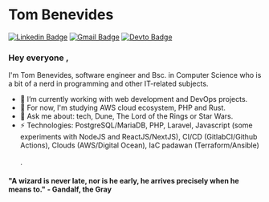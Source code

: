 # Tom Benevides
[![Linkedin Badge](https://img.shields.io/badge/-tombenevides-blue?style=flat-square&logo=Linkedin&logoColor=white&link=https://www.linkedin.com/in/tombenevides/?locale=en_US)](https://www.linkedin.com/in/tombenevides/?locale=en_US)
[![Gmail Badge](https://img.shields.io/badge/-eltonfelixbenevides@gmail.com-c14438?style=flat-square&logo=Gmail&logoColor=white&link=mailto:eltonfelixbenevides@gmail.com)](mailto:eltonfelixbenevides@gmail.com)
[![Devto Badge](https://img.shields.io/badge/-tombenevides-black?style=flat-square&logo=Dev.to&logoColor=white&link=https://dev.to/tombenevides)](https://dev.to/tombenevides)

### Hey everyone , 
I'm Tom Benevides, software engineer and Bsc. in Computer Science who is a bit of a nerd in programming and other IT-related subjects.

- 🔭 I’m currently working with web development and DevOps projects.
- 🌱 For now, I'm studying AWS cloud ecosystem, PHP and Rust. 
- 💬 Ask me about: tech, Dune, The Lord of the Rings or Star Wars.
-  ⚡ Technologies: PostgreSQL/MariaDB, PHP, Laravel, Javascript (some experiments with NodeJS and ReactJS/NextJS), CI/CD (GitlabCI/Github Actions), Clouds (AWS/Digital Ocean), IaC padawan (Terraform/Ansible)
\
\
\.

#### "A wizard is never late, nor is he early, he arrives precisely when he means to." - Gandalf, the Gray 
